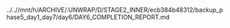../..//mnt/h/ARCHIVE/.UNWRAP/D/STAGE2_INNER/ecb384b48312/backup_phase5_day1_day7/day6/DAY6_COMPLETION_REPORT.md